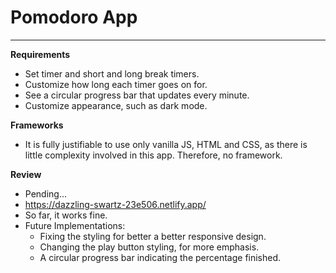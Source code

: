 # Pomodoro App
---
**Requirements**
* Set timer and short and long break timers.
* Customize how long each timer goes on for.
* See a circular progress bar that updates every minute.
* Customize appearance, such as dark mode.

**Frameworks**
* It is fully justifiable to use only vanilla JS, HTML and CSS, as there is little complexity involved in this app. Therefore, no framework.

**Review**
* Pending...
* https://dazzling-swartz-23e506.netlify.app/
* So far, it works fine. 
* Future Implementations:
  * Fixing the styling for better a better responsive design.
  * Changing the play button styling, for more emphasis.
  * A circular progress bar indicating the percentage finished.
